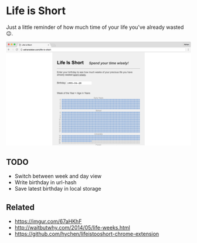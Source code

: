 # Life is Short

Just a little reminder of how much time of your life you've already wasted 😉.

![Screenshot](./images/screenshot.png)


## TODO

- Switch between week and day view
- Write birthday in url-hash
- Save latest birthday in local storage


## Related

- https://imgur.com/67aHKhF
- http://waitbutwhy.com/2014/05/life-weeks.html
- https://github.com/hychen/lifeistooshort-chrome-extension
